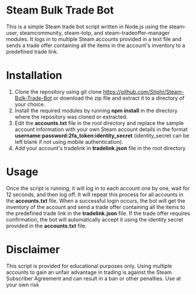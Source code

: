 # Steam Bulk Trade Bot
This is a simple Steam trade bot script written in Node.js using the steam-user, steamcommunity, steam-totp, and steam-tradeoffer-manager modules. It logs in to multiple Steam accounts provided in a text file and sends a trade offer containing all the items in the account's inventory to a predefined trade link.

# Installation
1. Clone the repository using git clone https://github.com/Stiphr/Steam-Bulk-Trade-Bot or download the zip file and extract it to a directory of your choice.
2. Install the required modules by running **npm install** in the directory where the repository was cloned or extracted.
3. Edit the **accounts.txt** file in the root directory and replace the sample account information with your own Steam account details in the format **username:password:2fa_token:identity_secret** (identity_secret can be left blank if not using mobile authentication).
4. Add your account's tradelink in **tradelink.json** file in the root directory

# Usage
Once the script is running, it will log in to each account one by one, wait for 12 seconds, and then log off. It will repeat this process for all accounts in the **accounts.txt** file. When a successful login occurs, the bot will get the inventory of the account and send a trade offer containing all the items to the predefined trade link in the **tradelink.json** file. If the trade offer requires confirmation, the bot will automatically accept it using the identity secret provided in the **accounts.txt** file.

# Disclaimer
This script is provided for educational purposes only. Using multiple accounts to gain an unfair advantage in trading is against the Steam Subscriber Agreement and can result in a ban or other penalties. Use at your own risk
